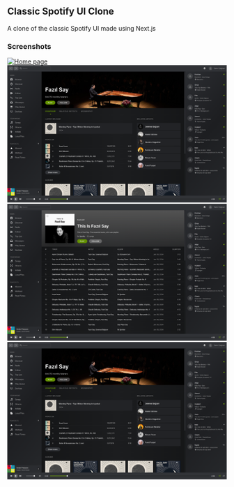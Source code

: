 ## Classic Spotify UI Clone

A clone of the classic Spotify UI made using Next.js

### Screenshots

[![Home page](/demo/home.png)](https://old-spotify-clone.vercel.app)
[![Artist page](/demo/artist.png)](https://old-spotify-clone.vercel.app/artist)
[![Playlist](/demo/playlist.png)](https://old-spotify-clone.vercel.app/playlist)
[![Album](/demo/artist.png)](https://old-spotify-clone.vercel.app/album)
